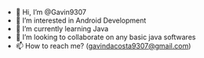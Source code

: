 - 👋 Hi, I’m @Gavin9307
- 👀 I’m interested in Android Development
- 🌱 I’m currently learning Java
- 💞️ I’m looking to collaborate on any basic java softwares
- 📫 How to reach me? (gavindacosta9307@gmail.com)

<!---
Gavin9307/Gavin9307 is a ✨ special ✨ repository because its `README.md` (this file) appears on your GitHub profile.
You can click the Preview link to take a look at your changes.
--->
